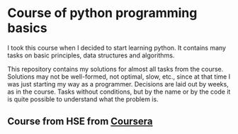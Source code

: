 # Course of python programming basics

I took this course when I decided to start learning python.
It contains many tasks on basic principles, data structures and algorithms.

This repository contains my solutions for almost all tasks from the course.
Solutions may not be well-formed, not optimal, slow, etc., since at that time I was just starting my way as a programmer.
Decisions are laid out by weeks, as in the course. Tasks without conditions, but by the name or by the code it is quite possible to understand what the problem is.

## Course from HSE from [Coursera](https://www.coursera.org/learn/python-osnovy-programmirovaniya)
